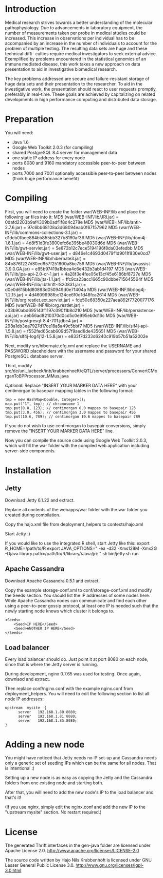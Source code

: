 # Introduction

Medical research strives towards a better understanding of the molecular pathophysiology. Due to advancements in laboratory equipment, the number of measurements taken per probe in medical studies could be increased. This increase in observations per individual has to be accompanied by an increase in the number of individuals to account for the problem of multiple testing. The resulting data sets are huge and these technical diffi- culties require medical investigators to seek external advice. Exemplified by problems encountered in the statistical genomics of an immune mediated disease, this work takes a new approach on data presentation to aid in investigative biomedical research.

The key problems addressed are secure and failure-resistant storage of huge data sets and their presentation to the researcher. To aid in the investigative work, the presentation should react to user requests promptly, preferably in real-time. These goals are achieved by capitalizing on related developments in high performance computing and distributed data storage.

# Preparation

You will need:
- Java 1.6
- Google Web Toolkit 2.0.3 (for compiling)
- shared PostgreSQL 8.4 server for management data
- one static IP address for every node
- ports 8080 and 9160 mandatory accessible peer-to-peer between nodes
- ports 7000 and 7001 optionally accessible peer-to-peer between nodes (think huge performance benefit)


# Compiling

First, you will need to create the folder 
	war/WEB-INF/lib 
and place the following jar files into it:
	MD5 (war/WEB-INF/lib/JRI.jar) = 0dafd2203b9af4309b0adf1f8d4c278e
	MD5 (war/WEB-INF/lib/antlr-2.7.6.jar) = 97c6bb68108a3d68094eab0f67157962
	MD5 (war/WEB-INF/lib/commons-collections-3.1.jar) = d1dcb0fbee884bb855bb327b8190af36
	MD5 (war/WEB-INF/lib/dom4j-1.6.1.jar) = 4d8f51d3fe3900efc6e395be48030d6d
	MD5 (war/WEB-INF/lib/gwt-servlet.jar) = 5e873b12c7ece5194196f8da03efedbb
	MD5 (war/WEB-INF/lib/gwt-user.jar) = d846e1c4693d0479f1d9011f830e0cd7
	MD5 (war/WEB-INF/lib/hibernate3.jar) = 84b876f227d80ed857f251800a8bc759
	MD5 (war/WEB-INF/lib/javassist-3.9.0.GA.jar) = e85b97419a1bbea4c6e432b3ab1d4197
	MD5 (war/WEB-INF/lib/jpa-api-2.0-cr-1.jar) = 4a28f3e4fee05e13cf45e6186bf8727e
	MD5 (war/WEB-INF/lib/jta-1.1.jar) = ffc9ca23acc1665c90dbbe715645564f
	MD5 (war/WEB-INF/lib/libthrift-r820831.jar) = d0e0d615bfd80863d050949d0e71404a
	MD5 (war/WEB-INF/lib/log4j-1.2.15.jar) = 4d4609998fbc124ce6f0d1d48fca2614
	MD5 (war/WEB-INF/lib/org.restlet.ext.servlet.jar) = fde50e68350e227aea892f7720077176
	MD5 (war/WEB-INF/lib/org.restlet.jar) = c03b90abd695143f1197c090f1b8d210
	MD5 (war/WEB-INF/lib/persistence-api.jar) = aeb56ad8210370d0cd5c0e995eb0d16c
	MD5 (war/WEB-INF/lib/postgresql-8.4-701.jdbc4.jar) = 298a1db3ea7927d17ce18a5a49c5bbf7
	MD5 (war/WEB-INF/lib/slf4j-api-1.5.8.jar) = f552fed65cab609d57f9aed8de435651
	MD5 (war/WEB-INF/lib/slf4j-log4j12-1.5.8.jar) = e833f7d233d6240c919b57b51a52002e

Next, modify 
	src/hibernate.cfg.xml
and replace the USERNAME and PASSWORD placeholders with the username and password for your shared PostgreSQL database server.

Third, modify
	src/de/uni_luebeck/inb/krabbenhoeft/eQTL/server/processors/ConvertCMorganToBPProcessor_MMus.java

*Optional:* Replace "INSERT YOUR MARKER DATA HERE" with your centimorgan to basepair mapping tables in the following format:

	tmp = new HashMap<Double, Integer>();
	map.put("1", tmp); // chromosome 1
	tmp.put(0.0, 123); // centimorgan 0.0 mappes to basepair 123
	tmp.put(3.0, 456); // centimorgan 3.0 mappes to basepair 456
	tmp.put(10.6, 789); // centimorgan 10.6 mappes to basepair 789

If you do not wish to use centimorgan to basepair conversions, simply remove the "INSERT YOUR MARKER DATA HERE" line.

Now you can compile the source code using Google Web Toolkit 2.0.3, which will fill the war folder with the compiled web application including server-side components.


# Installation

## Jetty

Download Jetty 6.1.22 and extract.

Replace all contents of the webapps/war folder with the war folder you created during compilation.

Copy the hajo.xml file from deployment_helpers to contexts/hajo.xml

Start Jetty :)

If you would like to use the integrated R shell, start Jetty like this:
	export R_HOME=/path/to/R
	export JAVA_OPTIONS=" -ea -d32 -Xms128M -Xmx2G  -Djava.library.path=/path/to/R/library/rJava/jri: "
	sh bin/jetty.sh run


## Apache Cassandra

Download Apache Cassandra 0.5.1 and extract.

Copy the example storage-conf.xml to conf/storage-conf.xml and modify the Seeds section. You should list the IP addresses of some nodes here. While Apache Cassandra nodes can communicate and find each other using a peer-to-peer gossip protocol, at least one IP is needed such that the newly starting node knows which cluster it belongs to.

	<Seeds>
		<Seed>IP HERE</Seed>
		<Seed>ANOTHER IP HERE</Seed>
	</Seeds>


## Load balancer

Every load balancer should do. Just point it at port 8080 on each node, since that is where the Jetty server is running.

During development, nginx 0.7.65 was used for testing. Once again, downlaod and extract.

Then replace conf/nginx.conf with the example nginx.conf from deployment_helpers. You will need to edit the following section to list all node IP addresses:

	upstream  mysite  {
	      server   192.168.1.80:8080;
	      server   192.168.1.81:8080;
	      server   192.168.1.85:8080;
	}


# Adding a new node

You might have noticed that Jetty needs no IP set-up and Cassandra needs only a generic set of seeding IPs which can be the same for all nodes. That is intentional :)

Setting up a new node is as easy as copying the Jetty and the Cassandra folders from one existing node and starting both. 

After that, you will need to add the new node's IP to the load balancer and that's it!

(If you use nginx, simply edit the nginx.conf and add the new IP to the "upstream mysite" section. No restart required.)


# License

The generated Thrift interfaces in the gen-java folder are licensed under Apache License 2.0.
http://www.apache.org/licenses/LICENSE-2.0

The source code written by Hajo Nils Krabbenhöft is licensed under GNU Lesser General Public License 3.0.
http://www.gnu.org/licenses/lgpl-3.0.html